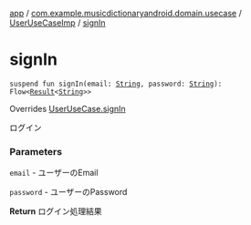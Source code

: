 [app](../../index.md) / [com.example.musicdictionaryandroid.domain.usecase](../index.md) / [UserUseCaseImp](index.md) / [signIn](./sign-in.md)

# signIn

`suspend fun signIn(email: `[`String`](https://kotlinlang.org/api/latest/jvm/stdlib/kotlin/-string/index.html)`, password: `[`String`](https://kotlinlang.org/api/latest/jvm/stdlib/kotlin/-string/index.html)`): Flow<`[`Result`](../../com.example.domain.model.value/-result/index.md)`<`[`String`](https://kotlinlang.org/api/latest/jvm/stdlib/kotlin/-string/index.html)`>>`

Overrides [UserUseCase.signIn](../-user-use-case/sign-in.md)

ログイン

### Parameters

`email` - ユーザーのEmail

`password` - ユーザーのPassword

**Return**
ログイン処理結果

